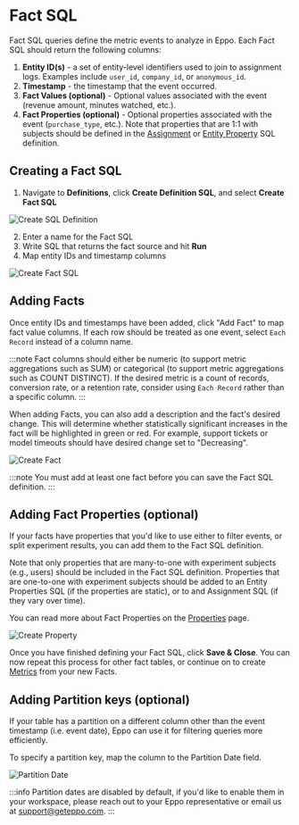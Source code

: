 # Fact SQL

Fact SQL queries define the metric events to analyze in Eppo. Each Fact SQL should return the following columns:

1. **Entity ID(s)** - a set of entity-level identifiers used to join to assignment logs. Examples include `user_id`, `company_id`, or `anonymous_id`.
2. **Timestamp** - the timestamp that the event occurred.
3. **Fact Values (optional)** - Optional values associated with the event (revenue amount, minutes watched, etc.).
4. **Fact Properties (optional)** - Optional properties associated with the event (`purchase_type`, etc.). Note that properties that are 1:1 with subjects should be defined in the [Assignment](/data-management/definitions/assignment-sql) or [Entity Property](/data-management/definitions/property-sql) SQL definition.


## Creating a Fact SQL

1. Navigate to **Definitions**, click **Create Definition SQL**, and select **Create Fact SQL**

![Create SQL Definition](/img/building-experiments/create-definition-sql.png)

2. Enter a name for the Fact SQL
3. Write SQL that returns the fact source and hit **Run**
4. Map entity IDs and timestamp columns

![Create Fact SQL](/img/building-experiments/create-fact-sql.png)

## Adding Facts

Once entity IDs and timestamps have been added, click "Add Fact" to map fact value columns. If each row should be treated as one event, select `Each Record` instead of a column name.

:::note
Fact columns should either be numeric (to support metric aggregations such as SUM) or categorical (to support metric aggregations such as COUNT DISTINCT).
If the desired metric is a count of records, conversion rate, or a retention rate, consider using `Each Record` rather than a specific column.
:::


When adding Facts, you can also add a description and the fact's desired change. This will determine whether statistically significant increases in the fact will be highlighted in green or red. For example, support tickets or model timeouts should have desired change set to "Decreasing".

![Create Fact](/img/building-experiments/add-fact-sql-fact.png)

:::note
You must add at least one fact before you can save the Fact SQL definition.
:::

## Adding Fact Properties (optional)

If your facts have properties that you'd like to use either to filter events, or split experiment results, you can add them to the Fact SQL definition.

Note that only properties that are many-to-one with experiment subjects (e.g., users) should be included in the Fact SQL definition. Properties that are one-to-one with experiment subjects should be added to an Entity Properties SQL (if the properties are static), or to and Assignment SQL (if they vary over time).

You can read more about Fact Properties on the [Properties](/data-management/properties#metric-properties) page.

![Create Property](/img/building-experiments/add-fact-sql-property.png)

Once you have finished defining your Fact SQL, click **Save & Close**. You can now repeat this process for other fact tables, or continue on to create [Metrics](https://docs.geteppo.com/metric-quickstart) from your new Facts.

## Adding Partition keys (optional)
If your table has a partition on a different column other than the event timestamp (i.e. event date), Eppo can use it for filtering queries more efficiently. 

To specify a partition key, map the column to the Partition Date field.

![Partition Date](/img/data-management/best-practices/partition_date.png)

:::info
Partition dates are disabled by default, if you'd like to enable them in your workspace, please reach out to your Eppo representative or email us at support@geteppo.com.
:::
